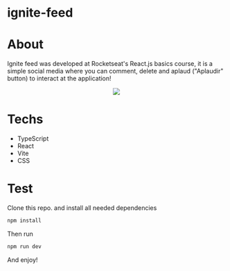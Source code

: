 # ignite-feed
# About
Ignite feed was developed at Rocketseat's React.js basics course, it is a simple social media where you can comment, delete and aplaud ("Aplaudir" button) to interact at the application!
<p align="center"> <img src="./1.png"> </p> 

# Techs
- TypeScript
- React
- Vite
- CSS

# Test
Clone this repo. and install all needed dependencies

```bash
npm install
```
Then run 
```bash
npm run dev
```
And enjoy!
